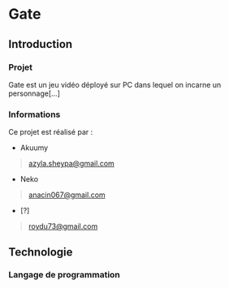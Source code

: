 # Gate
## Introduction
### Projet
Gate est un jeu vidéo déployé sur PC dans lequel on incarne un personnage[...]
### Informations
Ce projet est réalisé par :
* Akuumy
> <azyla.sheypa@gmail.com>
* Neko
> <anacin067@gmail.com>
* [?]
> <roydu73@gmail.com>
## Technologie
### Langage de programmation